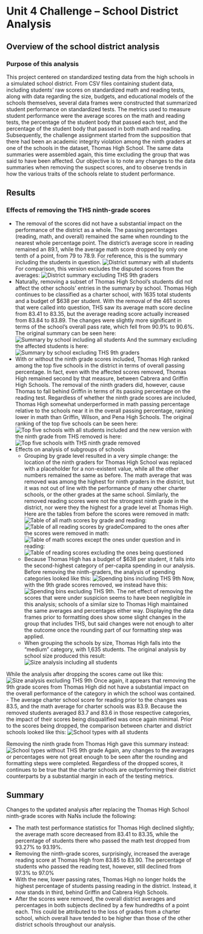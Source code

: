 # Unit 4 Challenge – School District Analysis
## Overview of the school district analysis
### Purpose of this analysis
This project centered on standardized testing data from the high schools in a simulated school district. From CSV files containing student data, including students’ raw scores on standardized math and reading tests, along with data regarding the size, budgets, and educational models of the schools themselves, several data frames were constructed that summarized student performance on standardized tests. The metrics used to measure student performance were the average scores on the math and reading tests, the percentage of the student body that passed each test, and the percentage of the student body that passed in both math and reading. 
Subsequently, the challenge assignment started from the supposition that there had been an academic integrity violation among the ninth graders at one of the schools in the dataset, Thomas High School. The same data summaries were assembled again, this time excluding the group that was said to have been affected. Our objective is to note any changes to the data summaries when removing the suspect scores, and to observe trends in how the various traits of the schools relate to student performance.
## Results
### Effects of removing the THS ninth-grade scores
- The removal of the scores did not have a substantial impact on the performance of the district as a whole. The passing percentages (reading, math, and overall) remained the same when rounding to the nearest whole percentage point. The district’s average score in reading remained an 89.1, while the average math score dropped by only one tenth of a point, from 79 to 78.9. For reference, this is the summary including the students in question. ![District summary with all students](Resources/Original_district_summary.png) For comparison, this version excludes the disputed scores from the averages: ![District summary excluding THS 9th graders](Resources/New_district_summary.png)
- Naturally, removing a subset of Thomas High School’s students did not affect the other schools’ entries in the summary by school. Thomas High continues to be classified as a charter school, with 1635 total students and a budget of $638 per student. With the removal of the 461 scores that were called into question, THS saw its average math score decline from 83.41 to 83.35, but the average reading score actually increased from 83.84 to 83.89. The changes were slightly more significant in terms of the school’s overall pass rate, which fell from 90.9% to 90.6%. The original summary can be seen here: ![Summary by school including all students](Resources/Original_by_school.png) And the summary excluding the affected students is here: ![Summary by school excluding THS 9th graders](Resources/New_per_school_summary.png)
- With or without the ninth grade scores included, Thomas High ranked among the top five schools in the district in terms of overall passing percentage. In fact, even with the affected scores removed, Thomas High remained second by that measure, between Cabrera and Griffin High Schools. The removal of the ninth graders did, however, cause Thomas to fall behind Griffin in terms of its passing percentage on the reading test. Regardless of whether the ninth grade scores are included, Thomas High somewhat underperformed in math passing percentage relative to the schools near it in the overall passing percentage, ranking lower in math than Griffin, Wilson, and Pena High Schools. The original ranking of the top five schools can be seen here: ![Top five schools with all students included](Resources/Original_top_schools.png) and the new version with the ninth grade from THS removed is here: ![Top five schools with THS ninth grade removed](Resources/New_top_schools.png)
- Effects on analysis of subgroups of schools
	- Grouping by grade level resulted in a very simple change: the location of the ninth graders for Thomas High School was replaced with a placeholder for a non-existent value, while all the other numbers remained the same as before. The math average that was removed was among the highest for ninth graders in the district, but it was not out of line with the performance of many other charter schools, or the other grades at the same school. Similarly, the removed reading scores were not the strongest ninth grade in the district, nor were they the highest for a grade level at Thomas High. Here are the tables from before the scores were removed in math: ![Table of all math scores by grade](Resources/Original_math_by_grade.png) 
and reading: ![Table of all reading scores by grade](Resources/Original_reading_by_grade.png)Compared to the ones after the scores were removed in math: 
![Table of math scores except the ones under question](Resources/New_math_by_grade.png) 
and in reading: ![Table of reading scores excluding the ones being questioned](Resources/New_reading_by_grade.png)
	- Because Thomas High has a budget of $638 per student, it falls into the second-highest category of per-capita spending in our analysis. Before removing the ninth-graders, the analysis of spending categories looked like this: ![Spending bins including THS 9th](Resources/original_by_spending.png)
Now, with the 9th grade scores removed, we instead have this: ![Spending bins excluding THS 9th](Resources/new_by_spending.png). The net effect of removing the scores that were under suspicion seems to have been negligible in this analysis; schools of a similar size to Thomas High maintained the same averages and percentages either way. Displaying the data frames prior to formatting does show some slight changes in the group that includes THS, but said changes were not enough to alter the outcome once the rounding part of our formatting step was applied.
	- When grouping the schools by size, Thomas High falls into the “medium” category, with 1,635 students. The original analysis by school size produced this result:
![Size analysis including all students](Resources/Original_by_size.png)

While the analysis after dropping the scores came out like this:
![Size analysis excluding THS 9th](Resources/New_by_size.png)
Once again, it appears that removing the 9th grade scores from Thomas High did not have a substantial impact on the overall performance of the category in which the school was contained.
	- The average charter school score for reading prior to the changes was 83.5, and the math average for charter schools was 83.9. Because the removed students averaged 83.7 and 83.6 in those respective categories, the impact of their scores being disqualified was once again minimal. Prior to the scores being dropped, the comparison between charter and district schools looked like this: ![School types with all students](Resources/Original_by_type.png)

Removing the ninth grade from Thomas High gave this summary instead: ![School types without THS 9th grade](Resources/New_by_type.png)
Again, any changes to the averages or percentages were not great enough to be seen after the rounding and formatting steps were completed. Regardless of the dropped scores, it continues to be true that the charter schools are outperforming their district counterparts by a substantial margin in each of the testing metrics.

## Summary
Changes to the updated analysis after replacing the Thomas High School ninth-grade scores with NaNs include the following:
- The math test performance statistics for Thomas High declined slightly; the average math score decreased from 83.41 to 83.35, while the percentage of students there who passed the math test dropped from 93.27% to 93.19%. 
- Removing the ninth-grade scores, surprisingly, increased the average reading score at Thomas High from 83.85 to 83.90. The percentage of students who passed the reading test, however, still declined from 97.3% to 97.0%
- With the new, lower passing rates, Thomas High no longer holds the highest percentage of students passing reading in the district. Instead, it now stands in third, behind Griffin and Cabrera High Schools.
- After the scores were removed, the overall district averages and percentages in both subjects declined by a few hundredths of a point each. This could be attributed to the loss of grades from a charter school, which overall have tended to be higher than those of the other district schools throughout our analysis.


